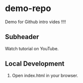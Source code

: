 # demo-repo
Demo for Github intro vides !!!!

## Subheader
Watch tutorial on YouTube.

## Local Development
1. Open index.html in your browser.
